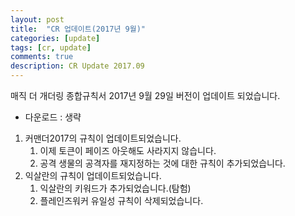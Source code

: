```yaml
---
layout: post
title:  "CR 업데이트(2017년 9월)"
categories: [update]
tags: [cr, update]
comments: true
description: CR Update 2017.09
---
```

매직 더 개더링 종합규칙서 2017년 9월 29일 버전이 업데이트 되었습니다.

 * 다운로드 : 생략

1. 커맨더2017의 규칙이 업데이트되었습니다.
    1. 이제 토큰이 페이즈 아웃해도 사라지지 않습니다.
    1. 공격 생물의 공격자를 재지정하는 것에 대한 규칙이 추가되었습니다.
1. 익살란의 규칙이 업데이트되었습니다.
    1. 익살란의 키워드가 추가되었습니다.(탐험)
    1. 플레인즈워커 유일성 규칙이 삭제되었습니다.
